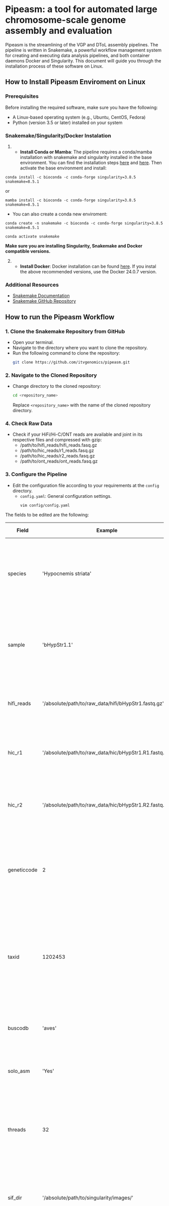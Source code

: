 

# Pipeasm: a tool for automated large chromosome-scale genome assembly and evaluation

Pipeasm is the streamlining of the VGP and DToL assembly pipelines. The pipeline is written in Snakemake, a powerful workflow management system for creating and executing data analysis pipelines, and both container daemons Docker and Singularity. This document will guide you through the installation process of these software on Linux.

## How to Install Pipeasm Enviroment on Linux

### Prerequisites
Before installing the required software, make sure you have the following:
- A Linux-based operating system (e.g., Ubuntu, CentOS, Fedora)
- Python (version 3.5 or later) installed on your system

### Snakemake/Singularity/Docker Instalation
1. - **Install Conda or Mamba**: The pipeline requires a conda/mamba installation with snakemake and singularity installed in the base environment. You can find the installation steps [here](https://conda.io/projects/conda/en/latest/user-guide/install/index.html) and [here](https://mamba.readthedocs.io/en/latest/installation/mamba-installation.html). Then activate the base environment and install:
  ```
  conda install -c bioconda -c conda-forge singularity=3.8.5 snakemake=8.5.1
  ```
  or
  ```
  mamba install -c bioconda -c conda-forge singularity=3.8.5 snakemake=8.5.1
  ```

  - You can also create a conda new enviroment:
  ```
  conda create -n snakemake -c bioconda -c conda-forge singularity=3.8.5 snakemake=8.5.1

  conda activate snakemake
  ```

**Make sure you are installing Singularity, Snakemake and Docker compatible versions.**

2. - **Install Docker**: Docker installation can be found [here](https://docs.docker.com/engine/install/). If you instal the above recommended versions, use the Docker 24.0.7 version.

### Additional Resources
- [Snakemake Documentation](https://snakemake.readthedocs.io/en/stable/)
- [Snakemake GitHub Repository](https://github.com/snakemake/snakemake)

## How to run the Pipeasm Workflow

### 1. Clone the Snakemake Repository from GitHub
- Open your terminal.
- Navigate to the directory where you want to clone the repository.
- Run the following command to clone the repository:
  ```bash
  git clone https://github.com/itvgenomics/pipeasm.git
  ```

### 2. Navigate to the Cloned Repository
- Change directory to the cloned repository:
  ```bash
  cd <repository_name>
  ```
  Replace `<repository_name>` with the name of the cloned repository directory.

### 4. Check Raw Data
- Check if your HiFi/Hi-C/ONT reads are available and joint in its respective files and compressed with gzip:
  - /path/to/hifi_reads/hifi_reads.fasq.gz
  - /path/to/hic_reads/r1_reads.fasq.gz
  - /path/to/hic_reads/r2_reads.fasq.gz
  - /path/to/ont_reads/ont_reads.fasq.gz

### 3. Configure the Pipeline
- Edit the configuration file according to your requirements at the `config` directory.
  - `config.yaml`: General configuration settings.
    ```bash
    vim config/config.yaml
    ```

The fields to be edited are the following:

| Field    | Example | Description | Field Requirement |
| -------- | ------- | ------- | ------- |
| species | 'Hypocnemis striata' | Name of the species to be assembled. This will be used to search a complete mitochondrial genome to be used as reference in MitoHiFi. | Required |
| sample | 'bHypStr1.1' | This is the DToL_ID naming the assembly for each species. You can check the documentation and get the corresponding ID for your species [here](https://id.tol.sanger.ac.uk) | Required |
| hifi_reads | '/absolute/path/to/raw_data/hifi/bHypStr1.fastq.gz' | Full path to your HiFI raw reads. Make sure to get all your reads into a single `fastq.gz` file | Required |
| hic_r1 | '/absolute/path/to/raw_data/hic/bHypStr1.R1.fastq.gz' | Full path to your HiC forward raw reads. Make sure to get all your forward reads into a single `fastq.gz` file | Optional |
| hic_r2 | '/absolute/path/to/raw_data/hic/bHypStr1.R2.fastq.gz' | Full path to your HiC reverse raw reads. Make sure to get all your reverse reads into a single `fastq.gz` file | Optional |
| geneticcode | 2 | Genetic Code to be used at mitochondrial genome annotation. This can be left as it is. Only basal eukaryotes or special cases will require to change this parameter | Required |
| taxid | 1202453 | You can check the Tax_ID for your species in NCBI's Taxonomy database. If your species does not have a TaxID, you can set a similar organism. This will be used at the decontamination step. | Required |
| buscodb | 'aves' | Pick the closest taxonomic group available for your species. You can check the available datasets [here](https://busco-data.ezlab.org/v5/data/lineages/) | Required |
| solo_asm | 'Yes' | Run both solo and phased contig assembly. Fill with "Yes" or "No" | Required |
| threads | 32 | We recommend 32 to 64 threads (which may require ~150Gb of RAM for a 1Gb genome assembly, and up to 500Gb for decontamination and kmer analysis) | Required |
| sif_dir | '/absolute/path/to/singularity/images/' | Directory to build all singularity image files used in the pipeline. If the path already contains the images, they will not be pulled. | Required |
| gxdb | '/absolute/path/to/fcs-gx_DB/gxdb' | FCS-GX database to perform the contamination step. To download, see this [guide](https://github.com/ncbi/fcs/wiki/FCS-GX-quickstart#download-the-fcs-gx-database). Leave it blank if you dont want to run this step. | Optional |

- We have set default parameters to some software threads and flags. You can change them at the `config/config.yaml` file.

### 4. Run the Pipeline
- Navigate back to the root directory of the cloned repository.
- Run the pipeline with default parameters:
  ``` bash
  bash Pipeasm.sh -d /path/to/work/dir -t <n_threads>

 - Run with all available parameters:
  ``` bash
  bash Pipeasm.sh -d /path/to/work/dir -c </path/to/config.yaml> -s </path/to/snakefile> -t <n_threads> <step>
  ```
- **Extra Flags**:
  - **-d** </path/to/work/dir> (Required) = Path to your working directory where all the workflow file are
  - **-c** </path/to/config.yaml> (Optional) = Overwrite the default configuration file with all nedded parameters (config/config.yaml)
  - **-s** </path/to/snakefile> (Optional) = Overwrite the default snakefile path (workflow/snakefile)
  - **-t** {int} (Required) = Number of threads to use

  - Only the **-d** and **-t** flags are required if you want to run Pipeasm with default parameters. If you do not want to run the decontamination step, set **gxdb**, in the **config.yaml** file, **blank**.
  - You can perform a dry-run (build only the DAG, no rule will be run) with -np and unlock the directory, if needed, with --unlock

- You can choose a Pipeasm step with:
  -  `--trimming_qc` (for Trimming and Quality Control);
  -  `--kmer_eval` (for k-mer Evaluation stats/plots);
  -  `--assembly` (for all Assembly and Decontamination steps);
  -  `--scaffolding` (to run YAHS auto-scaffolding and create the Hi-C Maps);

- Just make sure to run previous steps before running the next one.
  - Run
  `bash Pipeasm.sh -d /path/to/work/dir -t 64 --trimming_qc`
  before
  `bash Pipeasm.sh -d /path/to/work/dir -t 64 --kmer_eval`


- Pipeasm will create a temporary directory at you working dir to store all singularity images and Snakemake temp files.

### 5. Monitor Progress and View Results
- Snakemake will display progress information and any errors encountered during the execution.
- Once the pipeline completes successfully, you can find the output files in the `results` output directory as specified.
- Pipeasm provides a extensive report data located at `workflow/report` directory.

### Additional Notes
- Make sure to review and modify the Snakefile if necessary to fit your specific pipeline requirements.
- Make sure conda is installed with singularity and snakemake in the active environment.
- We are providing a [PBS](https://www.openpbs.org/) example file to run Pipeasm in a cloud/HPC environment. See `pipeasm.pbs`.

### Example Repository Structure
```
├── config
│   └── config.yaml
├── resources
│   ├── pacbio_adapters.txt
│   └── TruSeq3-PE.fa
├── workflow
│   ├── scripts
│   ├── rules
│   ├── report
│   ├── singularity
│   └── snakefile
├── results
│   ├── Trimming_QC
│   ├── Assembly
│   ├── Decontamination
│   └── Scaffolding
├── README.md
├── pipeasm.pbs
├── benchmarks
└── logs
```
